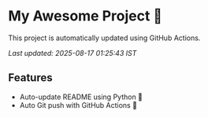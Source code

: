 # My Awesome Project 🚀

This project is automatically updated using GitHub Actions.

_Last updated: 2025-08-17 01:25:43 IST_

## Features
- Auto-update README using Python 🐍
- Auto Git push with GitHub Actions 🤖
